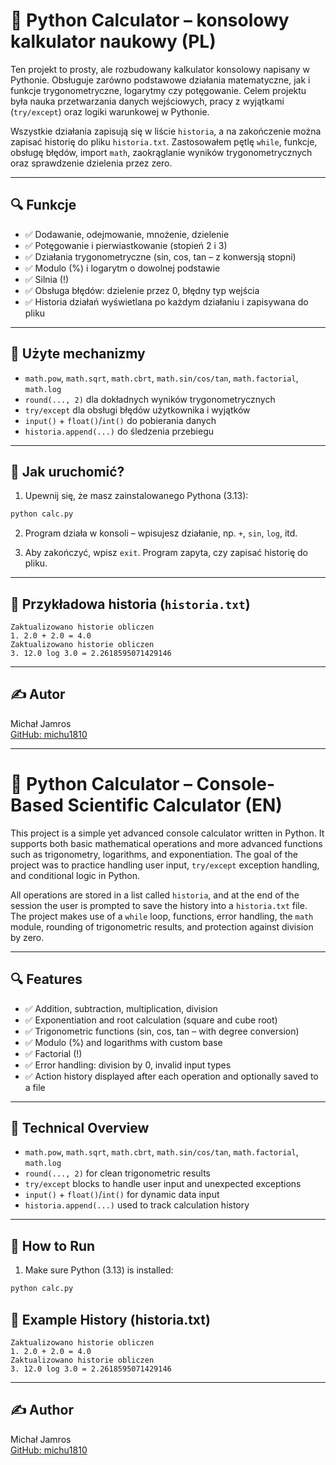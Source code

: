 # 🧮 Python Calculator – konsolowy kalkulator naukowy (PL)

Ten projekt to prosty, ale rozbudowany kalkulator konsolowy napisany w Pythonie. Obsługuje zarówno podstawowe działania matematyczne, jak i funkcje trygonometryczne, logarytmy czy potęgowanie. Celem projektu była nauka przetwarzania danych wejściowych, pracy z wyjątkami (`try/except`) oraz logiki warunkowej w Pythonie.

Wszystkie działania zapisują się w liście `historia`, a na zakończenie można zapisać historię do pliku `historia.txt`. Zastosowałem pętlę `while`, funkcje, obsługę błędów, import `math`, zaokrąglanie wyników trygonometrycznych oraz sprawdzenie dzielenia przez zero.

---

## 🔍 Funkcje

- ✅ Dodawanie, odejmowanie, mnożenie, dzielenie
- ✅ Potęgowanie i pierwiastkowanie (stopień 2 i 3)
- ✅ Działania trygonometryczne (sin, cos, tan – z konwersją stopni)
- ✅ Modulo (%) i logarytm o dowolnej podstawie
- ✅ Silnia (!)
- ✅ Obsługa błędów: dzielenie przez 0, błędny typ wejścia
- ✅ Historia działań wyświetlana po każdym działaniu i zapisywana do pliku

---

## 🧠 Użyte mechanizmy

- `math.pow`, `math.sqrt`, `math.cbrt`, `math.sin/cos/tan`, `math.factorial`, `math.log`
- `round(..., 2)` dla dokładnych wyników trygonometrycznych
- `try/except` dla obsługi błędów użytkownika i wyjątków
- `input()` + `float()`/`int()` do pobierania danych
- `historia.append(...)` do śledzenia przebiegu

---

## 🚀 Jak uruchomić?

1. Upewnij się, że masz zainstalowanego Pythona (3.13):

```bash
python calc.py
```

2. Program działa w konsoli – wpisujesz działanie, np. `+`, `sin`, `log`, itd.

3. Aby zakończyć, wpisz `exit`. Program zapyta, czy zapisać historię do pliku.

---

## 📄 Przykładowa historia (`historia.txt`)

```
Zaktualizowano historie obliczen 
1. 2.0 + 2.0 = 4.0
Zaktualizowano historie obliczen 
3. 12.0 log 3.0 = 2.2618595071429146
```

---

## ✍️ Autor

Michał Jamros  
[GitHub: michu1810](https://github.com/michu1810)

---

# 🧮 Python Calculator – Console-Based Scientific Calculator (EN)

This project is a simple yet advanced console calculator written in Python. It supports both basic mathematical operations and more advanced functions such as trigonometry, logarithms, and exponentiation. The goal of the project was to practice handling user input, `try/except` exception handling, and conditional logic in Python.

All operations are stored in a list called `historia`, and at the end of the session the user is prompted to save the history into a `historia.txt` file. The project makes use of a `while` loop, functions, error handling, the `math` module, rounding of trigonometric results, and protection against division by zero.

---

## 🔍 Features

- ✅ Addition, subtraction, multiplication, division  
- ✅ Exponentiation and root calculation (square and cube root)  
- ✅ Trigonometric functions (sin, cos, tan – with degree conversion)  
- ✅ Modulo (%) and logarithms with custom base  
- ✅ Factorial (!)  
- ✅ Error handling: division by 0, invalid input types  
- ✅ Action history displayed after each operation and optionally saved to a file

---

## 🧠 Technical Overview

- `math.pow`, `math.sqrt`, `math.cbrt`, `math.sin/cos/tan`, `math.factorial`, `math.log`  
- `round(..., 2)` for clean trigonometric results  
- `try/except` blocks to handle user input and unexpected exceptions  
- `input()` + `float()`/`int()` for dynamic data input  
- `historia.append(...)` used to track calculation history  

---

## 🚀 How to Run

1. Make sure Python (3.13) is installed:

```bash
python calc.py
```

## 📄 Example History (historia.txt)

```
Zaktualizowano historie obliczen 
1. 2.0 + 2.0 = 4.0
Zaktualizowano historie obliczen 
3. 12.0 log 3.0 = 2.2618595071429146
```

---

## ✍️ Author

Michał Jamros  
[GitHub: michu1810](https://github.com/michu1810)

